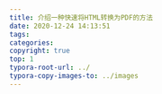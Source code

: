 ```yaml
---
title: 介绍一种快速将HTML转换为PDF的方法
date: 2020-12-24 14:13:51
tags:
categories:
copyright: true
top: 1
typora-root-url: ../
typora-copy-images-to: ../images
---
```


